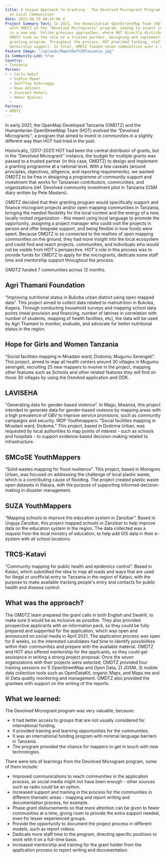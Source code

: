 ```yaml
---
title: A Unique Approach to Granting - The Devolved Microgrant Program and its Impact
  on Local Communities
date: 2023-06-29 08:43:00 Z
Project Summary Text: In 2021, the Humanitarian OpenStreetMap Team (HOT) collaborated
  with OMDTZ on the "Devolved Microgrants" program, aiming to invest in communities
  in a new way. Unlike previous approaches, where HOT directly distributed grants,
  OMDTZ took on the role of a trusted partner, designing and implementing a national-level
  granting program. Throughout the process, HOT provided funding, staff time, and
  mentorship support. In total, OMDTZ funded seven communities over a span of 12 months.
Feature Image: "/uploads/Map%20of%20Tanzania.jpg"
Is Community-Led: true
Country:
- Tanzania
Person:
- - Carla Habif
  - Sophie Mower
  - Geoffrey Kateregga
  - Hawa Adinani
  - Innocent Maholi
  - Amour Nyalusi
  - 
Partner:
- OMDTZ
---
```


In early 2021, the OpenMap Developed Tanzania (OMDTZ) and the Humanitarian OpenStreetMap Team (HOT) evolved the “Devolved Microgrants'', a program that aimed to invest in communities in a slightly different way than HOT had tried in the past.

Historically, (2017-2021) HOT had been the central distributor of grants, but in the “Devolved Microgrant'' instance, the budget for multiple grants was passed to a trusted partner (in this case, OMDTZ) to design and implement a granting programme at a national level. With a few caveats (around principles, objectives, diligence, and reporting requirements), we wanted OMDTZ to be free in designing a programme of community support and investment that works for Tanzanian contributors, communities, and organizations (ref. Devolved community investment pilot in Tanzania (OSM diary written by Pete Masters). 

OMDTZ decided that their granting program would specifically support and finance microgrant projects and/or open mapping communities in Tanzania, bringing the needed flexibility for the local context and the energy of a new, locally rooted organization - this meant using local language to promote the opportunity, assigning a project manager who could visit the projects in person and offer bespoke support, and being flexible in how funds were spent. Because OMDTZ is so connected to the realities of open mapping communities on the ground, they had more insight into the local ecosystem and could find and reach projects, communities, and individuals who would not be visible from HOT's perspective. HOT's role in this process was to provide funds for OMDTZ to apply for the microgrants, dedicate some staff time and mentorship support throughout the process. 

OMDTZ funded 7 communities across 12  months. 
 
## Agri Thamani Foundation 

“Improving nutritional status in Bukoba urban district using open mapped data”. This project aimed to collect data related to malnutrition in Bukoba, Kagera. Through conducting household surveys and mapping school data points (meal provision and financing, number of latrines in correlation with number of students, mapping of health facilities, etc), the data will be used by Agri Thamani to monitor, evaluate, and advocate for better nutritional status in the region. 

## Hope for Girls and Women Tanzania

“Social facilities mapping in Mnadani ward, Dodoma; Mugumu Serengeti”. This project, aimed to map all health centers around 30 villages in Mugumu serengeti, recruiting 25 new mappers to involve in the project, mapping other features such as Schools and other related features they will find on those 30 villages by using the OsmAnd application and ODK.

## LAVISEHA

“Generating data for gender-based violence”. In Magu, Mwanza, this project intended to generate data for gender-based violence by mapping areas with a high prevalence of GBV to improve service provisions, such as community campaigns and security. 
IRDP Youthmappers: “Social facilities mapping in Mnadani ward, Dodoma.” This project, based in Dodoma Urban, was requested by local authorities to map points of interest - such as schools and hospitals - to support evidence-based decision-making related to infrastructure. 

## SMCoSE YouthMappers

“Solid wastes mapping for flood resilience”. This project, based in Morogoro Urban, was focused on addressing the challenge of local plastic waste, which is a contributing cause of flooding. The project created plastic waste open datasets in Ifakara, with the purpose of supporting informed decision-making in disaster management. 

## SUZA YouthMappers

“Mapping schools to improve the education system in Zanzibar”. Based in Unguja Zanzibar, this project mapped schools in Zanzibar to help improve data on the education system in the region. The data collected was a request from the local ministry of education,  to help add GIS data in their e-system with all school locations.

## TRCS-Katavi

“Community mapping for public health and epidemics control”. Based in Katavi, which submitted the idea to map all roads and ways that are used for illegal or unofficial entry to Tanzania in the region of Katavi, with the purpose to make available tracking people's entry and contacts for public health and disease control. 

## What was the approach?

The OMDTZ team prepared the grant calls in both English and Swahili, to make sure it would be as inclusive as possible. They also provided prospective applicants with an information pack, so they could be fully prepared and supported for the application, which was open and announced on social media in April 2021. The application process was open for 8 weeks, so the interested candidates had time to identify possibilities within their communities and prepare with the available material. OMDTZ and HOT also offered mentorship for the applicants, so they could get assistance in writing a strong project proposal. Once the seven organizations with their projects were selected, OMDTZ provided four training sessions on 1) OpenStreetMap and Open Data, 2) JOSM, 3) mobile data collection tools such as OpenDataKit, organic Maps, and Maps.me and 4) Data quality monitoring and management. OMDTZ also provided the grantees with support on the writing of the reports. 

## What we learned: 

The Devolved Microgrant program was very valuable, because: 
* It had better access to groups that are not usually considered for international funding.
* It provided training and learning opportunities for the communities. 
* It was an international funding program with minimal language barriers in Tanzania. 
* The program provided the chance for mappers to get in touch with new technologies.

There were lots of learnings from the Devolved Microgrant program, some of them include: 
* Improved communications to reach communities in the application process, as social media might not have been enough - other sources such as radio could be an option. 
* Increased support and training in the process for the communities in different thematic areas - mapping and report writing and documentation process, for example. 
* Phase grant disbursements so that more attention can be given to fewer communities at a time, giving room to provide the extra support needed, even for lesser experienced groups.
* Provide the opportunity to document the project process in different models, such as report videos. 
* Dedicate more staff time to the program, directing specific positions to work with it on a full-time basis. 
* Increased mentorship and training for the grant holder from the application process to report writing and documentation. 
